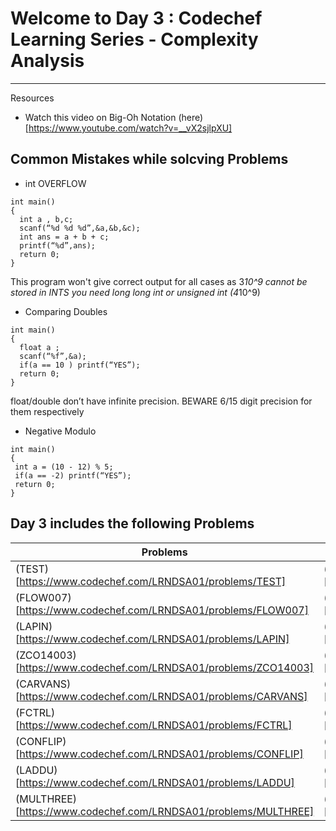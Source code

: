 # Welcome to Day 3 : Codechef Learning Series - Complexity Analysis
-------------------------------------------------------------------

Resources 
* Watch this video on Big-Oh Notation (here)[https://www.youtube.com/watch?v=__vX2sjlpXU]

Common Mistakes while solcving Problems
---------------------------------------

* int OVERFLOW
```
int main()
{
  int a , b,c;
  scanf(“%d %d %d”,&a,&b,&c);
  int ans = a + b + c;
  printf(“%d”,ans);
  return 0;
}
```
This program won't give correct output for all cases as 3*10^9 cannot be stored in INTS you need long long int or unsigned int (4*10^9)

* Comparing Doubles
```
int main()
{
  float a ;
  scanf(“%f”,&a);
  if(a == 10 ) printf(“YES”);
  return 0;
}
```
float/double don’t have infinite precision. BEWARE 6/15 digit precision for them respectively

* Negative Modulo
```
int main()
{
 int a = (10 - 12) % 5;
 if(a == -2) printf(“YES”);
 return 0;
}
```

## Day 3 includes the following Problems

|   Problems                                                            |   Solutions                                                |
| -------------                                                         | -------------                                              |
|(TEST)[https://www.codechef.com/LRNDSA01/problems/TEST]                |(sol)[https://www.codechef.com/viewsolution/30955976]       |
|(FLOW007)[https://www.codechef.com/LRNDSA01/problems/FLOW007]          |(sol)[https://www.codechef.com/viewsolution/30956169]       |
|(LAPIN)[https://www.codechef.com/LRNDSA01/problems/LAPIN]              |(sol)[https://www.codechef.com/viewsolution/30961518]       |
|(ZCO14003)[https://www.codechef.com/LRNDSA01/problems/ZCO14003]        |(sol)[https://www.codechef.com/viewsolution/30962221]       |
|(CARVANS)[https://www.codechef.com/LRNDSA01/problems/CARVANS]          |(sol)[https://www.codechef.com/viewsolution/30962832]       |
|(FCTRL)[https://www.codechef.com/LRNDSA01/problems/FCTRL]              |(sol)[https://www.codechef.com/viewsolution/30976558]       |
|(CONFLIP)[https://www.codechef.com/LRNDSA01/problems/CONFLIP]          |(sol)[https://www.codechef.com/viewsolution/30977388]       |
|(LADDU)[https://www.codechef.com/LRNDSA01/problems/LADDU]              |(sol)[https://www.codechef.com/viewsolution/30980312]       |
|(MULTHREE)[https://www.codechef.com/LRNDSA01/problems/MULTHREE]        |(sol)[https://www.codechef.com/viewsolution/31001718]       |


